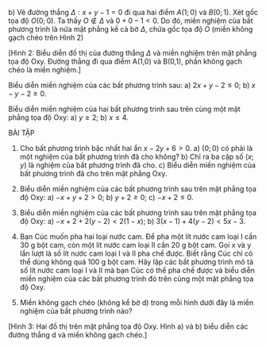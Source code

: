b) Vẽ đường thẳng $\Delta: x + y - 1 = 0$ đi qua
hai điểm $A(1; 0)$ và $B(0; 1)$.
Xét gốc tọa độ $O(0; 0)$. Ta thấy $O \notin \Delta$ và $0 + 0 - 1 < 0$.
Do đó, miền nghiệm của bất phương trình là
nửa mặt phẳng kề cả bờ $\Delta$, chứa gốc tọa độ $O$
(miền không gạch chéo trên Hình 2)

[Hình 2: Biểu diễn đồ thị của đường thẳng $\Delta$ và miền nghiệm trên mặt phẳng tọa độ Oxy. Đường thẳng đi qua điểm A(1,0) và B(0,1), phần không gạch chéo là miền nghiệm.]

Biểu diễn miền nghiệm của các bất phương trình sau:
a) $2x + y - 2 \leq 0$;        b) $x - y - 2 \geq 0$.

Biểu diễn miền nghiệm của hai bất phương trình sau trên cùng một mặt phẳng tọa độ Oxy:
a) $y \geq 2$;                 b) $x \leq 4$.

BÀI TẬP

1. Cho bất phương trình bậc nhất hai ẩn $x - 2y + 6 > 0$.
a) $(0; 0)$ có phải là một nghiệm của bất phương trình đã cho không?
b) Chỉ ra ba cặp số $(x; y)$ là nghiệm của bất phương trình đã cho.
c) Biểu diễn miền nghiệm của bất phương trình đã cho trên mặt phẳng Oxy.

2. Biểu diễn miền nghiệm của các bất phương trình sau trên mặt phẳng tọa độ Oxy:
a) $-x + y + 2 > 0$;        b) $y + 2 \geq 0$;        c) $-x + 2 \leq 0$.

3. Biểu diễn miền nghiệm của các bất phương trình sau trên mặt phẳng tọa độ Oxy:
a) $-x + 2 + 2(y - 2) < 2(1 - x)$;        b) $3(x - 1) + 4(y - 2) < 5x - 3$.

4. Bạn Cúc muốn pha hai loại nước cam. Để pha một lít nước cam loại I cần 30 g bột cam, còn một lít nước cam loại II cần 20 g bột cam. Gọi x và y lần lượt là số lít nước cam loại I và II pha chế được. Biết rằng Cúc chỉ có thể dùng không quá 100 g bột cam. Hãy lập các bất phương trình mô tả số lít nước cam loại I và II mà bạn Cúc có thể pha chế được và biểu diễn miền nghiệm của các bất phương trình đó trên cùng một mặt phẳng tọa độ Oxy.

5. Miền không gạch chéo (không kể bờ d) trong mỗi hình dưới đây là miền nghiệm của bất phương trình nào?

[Hình 3: Hai đồ thị trên mặt phẳng tọa độ Oxy. Hình a) và b) biểu diễn các đường thẳng d và miền không gạch chéo.]